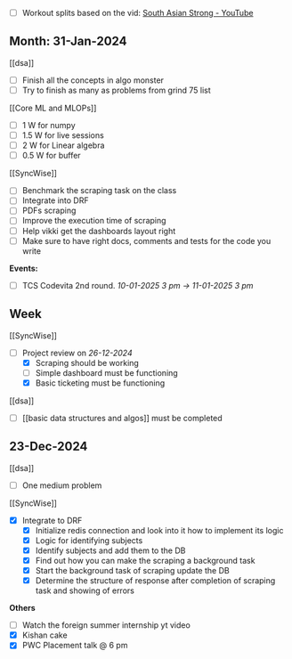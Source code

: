 - [ ] Workout splits based on the vid: [South Asian Strong - YouTube](https://www.youtube.com/@southasianstrong)

## Month: 31-Jan-2024

[[dsa]]
- [ ] Finish all the concepts in algo monster
- [ ] Try to finish as many as problems from grind 75 list 

[[Core ML and MLOPs]]
- [ ] 1 W for numpy 
- [ ] 1.5 W for live sessions
- [ ] 2 W for Linear algebra
- [ ] 0.5 W for buffer

[[SyncWise]]
- [ ] Benchmark the scraping task on the class
- [ ] Integrate into DRF 
- [ ] PDFs scraping 
- [ ] Improve the execution time of scraping 
- [ ] Help vikki get the dashboards layout right
- [ ] Make sure to have right docs, comments and tests for the code you write

**Events:**
- [ ] TCS Codevita 2nd round. *10-01-2025 3 pm -> 11-01-2025 3 pm*

## Week

[[SyncWise]]
- [ ] Project review on *26-12-2024*
	- [x] Scraping should be working
	- [ ] Simple dashboard must be functioning
	- [x] Basic ticketing must be functioning

[[dsa]]
- [ ] [[basic data structures and algos]] must be completed

## 23-Dec-2024

[[dsa]]
- [ ] One medium problem 

[[SyncWise]]
- [x] Integrate to DRF 
	- [x] Initialize redis connection and look into it how to implement its logic
	- [x] Logic for identifying subjects
	- [x] Identify subjects and add them to the DB
	- [x] Find out how you can make the scraping a background task 
	- [x] Start the background task of scraping update the DB
	- [x] Determine the structure of response after completion of scraping task and showing of errors

**Others**
- [ ] Watch the foreign summer internship yt video
- [x] Kishan cake
- [x] PWC Placement talk @ 6 pm 